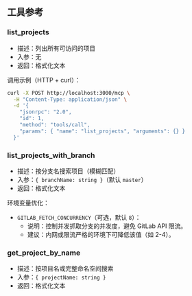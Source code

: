 ## 工具参考

### list_projects
- 描述：列出所有可访问的项目
- 入参：无
- 返回：格式化文本

调用示例（HTTP + curl）：
```bash
curl -X POST http://localhost:3000/mcp \
  -H "Content-Type: application/json" \
  -d '{
    "jsonrpc": "2.0",
    "id": 1,
    "method": "tools/call",
    "params": { "name": "list_projects", "arguments": {} }
  }'
```

### list_projects_with_branch
- 描述：按分支名搜索项目（模糊匹配）
- 入参：`{ branchName: string }`（默认 `master`）
- 返回：格式化文本

 环境变量优化：

 - `GITLAB_FETCH_CONCURRENCY`（可选，默认 `8`）：
   - 说明：控制并发抓取分支的并发度，避免 GitLab API 限流。
   - 建议：内网或限流严格的环境下可降低该值（如 2-4）。

### get_project_by_name
- 描述：按项目名或完整命名空间搜索
- 入参：`{ projectName: string }`
- 返回：格式化文本


